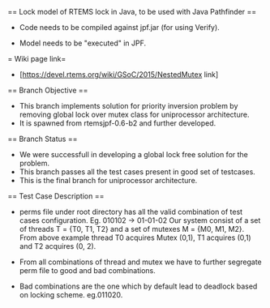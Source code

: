 == Lock model of RTEMS lock in Java, to be used with Java Pathfinder ==

* Code needs to be compiled against jpf.jar (for using Verify).

* Model needs to be "executed" in JPF.

= Wiki page link=
* [https://devel.rtems.org/wiki/GSoC/2015/NestedMutex link] 

== Branch Objective ==

* This branch implements solution for priority inversion problem by removing global lock over mutex class for uniprocessor architecture.
* It is spawned from rtemsjpf-0.6-b2 and further developed.

== Branch Status ==

* We were successfull in developing a global lock free solution for the problem.
* This branch passes all the test cases present in good set of testcases.
* This is the final branch for uniprocessor architecture.

== Test Case Description ==

* perms file under root directory has all the valid combination of test cases configuration. Eg. 010102 -> 01-01-02 Our system consist of a set of threads T = {T0, T1, T2} and a set of mutexes M = {M0, M1, M2}. From above example thread T0 acquires Mutex (0,1), T1 acquires (0,1) and T2 acquires (0, 2).

* From all combinations of thread and mutex we have to further segregate perm file to good and bad combinations.
* Bad combinations are the one which by default lead to deadlock based on locking scheme. eg.011020.

